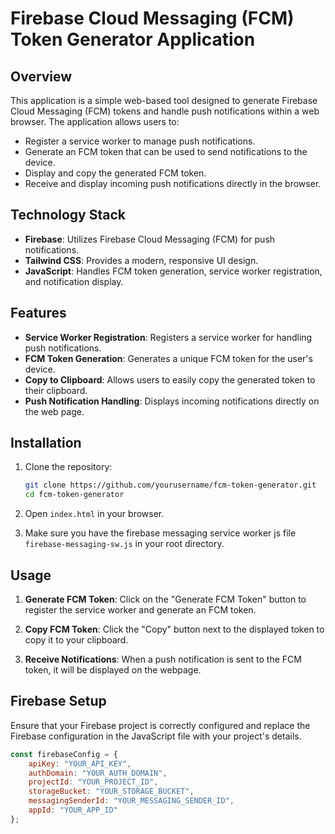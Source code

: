 # Firebase Cloud Messaging (FCM) Token Generator Application

## Overview

This application is a simple web-based tool designed to generate Firebase Cloud Messaging (FCM) tokens and handle push notifications within a web browser. The application allows users to:

- Register a service worker to manage push notifications.
- Generate an FCM token that can be used to send notifications to the device.
- Display and copy the generated FCM token.
- Receive and display incoming push notifications directly in the browser.

## Technology Stack

- **Firebase**: Utilizes Firebase Cloud Messaging (FCM) for push notifications.
- **Tailwind CSS**: Provides a modern, responsive UI design.
- **JavaScript**: Handles FCM token generation, service worker registration, and notification display.

## Features

- **Service Worker Registration**: Registers a service worker for handling push notifications.
- **FCM Token Generation**: Generates a unique FCM token for the user's device.
- **Copy to Clipboard**: Allows users to easily copy the generated token to their clipboard.
- **Push Notification Handling**: Displays incoming notifications directly on the web page.

## Installation

1. Clone the repository:

    ```bash
    git clone https://github.com/yourusername/fcm-token-generator.git
    cd fcm-token-generator
    ```

2. Open `index.html` in your browser.
3. Make sure you have the firebase messaging service worker js file `firebase-messaging-sw.js` in your root directory.

## Usage

1. **Generate FCM Token**: Click on the "Generate FCM Token" button to register the service worker and generate an FCM token.
   
2. **Copy FCM Token**: Click the "Copy" button next to the displayed token to copy it to your clipboard.

3. **Receive Notifications**: When a push notification is sent to the FCM token, it will be displayed on the webpage.

## Firebase Setup

Ensure that your Firebase project is correctly configured and replace the Firebase configuration in the JavaScript file with your project's details.

```javascript
const firebaseConfig = {
    apiKey: "YOUR_API_KEY",
    authDomain: "YOUR_AUTH_DOMAIN",
    projectId: "YOUR_PROJECT_ID",
    storageBucket: "YOUR_STORAGE_BUCKET",
    messagingSenderId: "YOUR_MESSAGING_SENDER_ID",
    appId: "YOUR_APP_ID"
};
